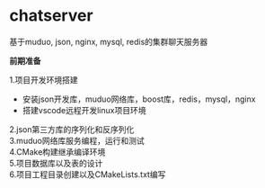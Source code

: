 # chatserver
基于muduo, json, nginx, mysql, redis的集群聊天服务器

**前期准备**

1.项目开发环境搭建  
+ 安装json开发库，muduo网络库，boost库，redis，mysql，nginx
+ 搭建vscode远程开发linux项目环境

2.json第三方库的序列化和反序列化  
3.muduo网络库服务编程，运行和测试  
4.CMake构建继承编译环境  
5.项目数据库以及表的设计  
6.项目工程目录创建以及CMakeLists.txt编写
